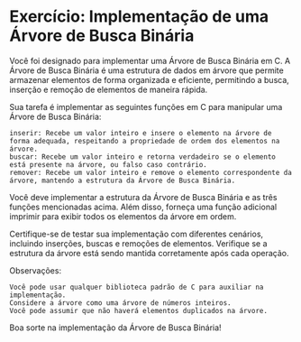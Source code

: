 # Exercício: Implementação de uma Árvore de Busca Binária

Você foi designado para implementar uma Árvore de Busca Binária em C. A Árvore de Busca Binária é uma estrutura de dados em árvore que permite armazenar elementos de forma organizada e eficiente, permitindo a busca, inserção e remoção de elementos de maneira rápida.

Sua tarefa é implementar as seguintes funções em C para manipular uma Árvore de Busca Binária:

    inserir: Recebe um valor inteiro e insere o elemento na árvore de forma adequada, respeitando a propriedade de ordem dos elementos na árvore.
    buscar: Recebe um valor inteiro e retorna verdadeiro se o elemento está presente na árvore, ou falso caso contrário.
    remover: Recebe um valor inteiro e remove o elemento correspondente da árvore, mantendo a estrutura da Árvore de Busca Binária.

Você deve implementar a estrutura da Árvore de Busca Binária e as três funções mencionadas acima. Além disso, forneça uma função adicional imprimir para exibir todos os elementos da árvore em ordem.

Certifique-se de testar sua implementação com diferentes cenários, incluindo inserções, buscas e remoções de elementos. Verifique se a estrutura da árvore está sendo mantida corretamente após cada operação.

Observações:

    Você pode usar qualquer biblioteca padrão de C para auxiliar na implementação.
    Considere a árvore como uma árvore de números inteiros.
    Você pode assumir que não haverá elementos duplicados na árvore.

Boa sorte na implementação da Árvore de Busca Binária!
